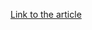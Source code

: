 [Link to the article](https://blog.talosintelligence.com/cybercriminals-target-graphic-designers-with-gpu-miners/)
